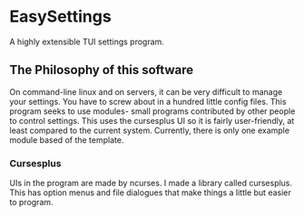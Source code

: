 # EasySettings
A highly extensible TUI settings program.

## The Philosophy of this software

On command-line linux and on servers, it can be very difficult to manage your settings. You have to screw about in a hundred little config files. This program seeks to use modules- small programs contributed by other people to control settings. This uses the cursesplus UI so it is fairly user-friendly, at least compared to the current system. Currently, there is only one example module based of the template. 

### Cursesplus

UIs in the program are made by ncurses. I made a library called cursesplus. This has option menus and file dialogues that make things a little but easier to program.
